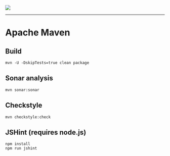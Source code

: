 ![](https://platform.simplicite.io/logos/standard/logo250.png)
* * *

Apache Maven
============

Build
-----

``` text
mvn -U -DskipTests=true clean package
```

Sonar analysis
--------------

``` text
mvn sonar:sonar
```

Checkstyle
----------

``` text
mvn checkstyle:check
```

JSHint (requires node.js)
-------------------------

``` text
npm install
npm run jshint
```

